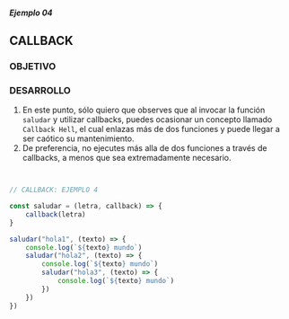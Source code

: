 ##### Ejemplo 04
## CALLBACK 

### OBJETIVO


### DESARROLLO
1. En este punto, sólo quiero que observes que al invocar la función `saludar` y utilizar callbacks, puedes ocasionar un concepto llamado `Callback Hell`, el cual enlazas más de dos funciones y puede llegar a ser caótico su mantenimiento.
2. De preferencia, no ejecutes más alla de dos funciones a través de callbacks, a menos que sea extremadamente necesario.

```javascript


// CALLBACK: EJEMPLO 4

const saludar = (letra, callback) => {
    callback(letra)
}

saludar("hola1", (texto) => {
    console.log(`${texto} mundo`)
    saludar("hola2", (texto) => {
        console.log(`${texto} mundo`)
        saludar("hola3", (texto) => {
            console.log(`${texto} mundo`)
        })
    })
})



```